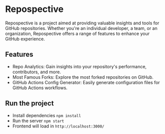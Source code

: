 # Repospective
Repospective is a project aimed at providing valuable insights and tools for GitHub repositories. Whether you're an individual developer, a team, or an organization, Repospective offers a range of features to enhance your GitHub experience.

## Features

- Repo Analytics: Gain insights into your repository's performance, contributors, and more.
- Most Famous Forks: Explore the most forked repositories on GitHub.
- GitHub Actions Config Generator: Easily generate configuration files for GitHub Actions workflows.

## Run the project
- Install dependencies `npm install`
- Run the server `npm start` 
- Frontend will load in `http://localhost:3000/`